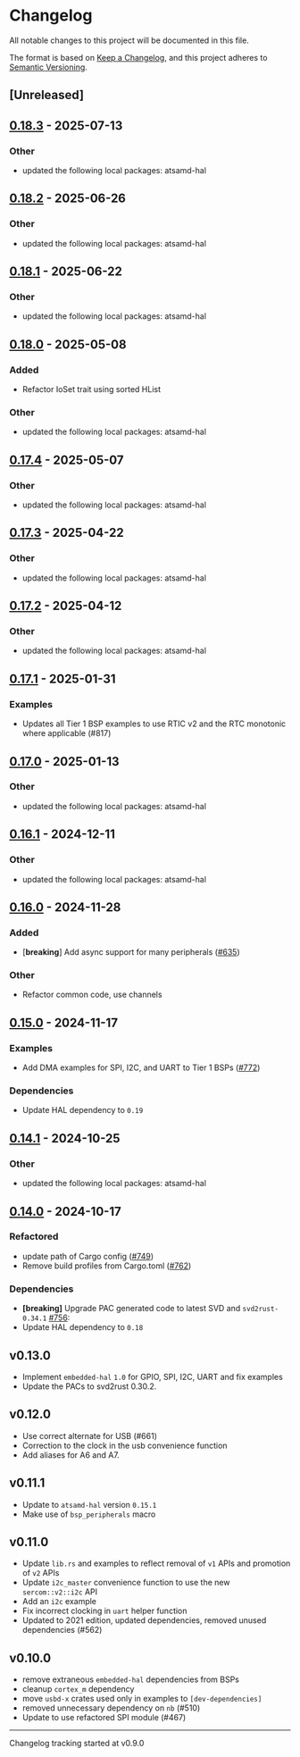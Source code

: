 # Changelog

All notable changes to this project will be documented in this file.

The format is based on [Keep a Changelog](https://keepachangelog.com/en/1.0.0/),
and this project adheres to [Semantic Versioning](https://semver.org/spec/v2.0.0.html).

## [Unreleased]

## [0.18.3](https://github.com/kyp44/atsamd/compare/metro_m4-0.18.2...metro_m4-0.18.3) - 2025-07-13

### Other

- updated the following local packages: atsamd-hal

## [0.18.2](https://github.com/atsamd-rs/atsamd/compare/metro_m4-0.18.1...metro_m4-0.18.2) - 2025-06-26

### Other

- updated the following local packages: atsamd-hal

## [0.18.1](https://github.com/atsamd-rs/atsamd/compare/metro_m4-0.18.0...metro_m4-0.18.1) - 2025-06-22

### Other

- updated the following local packages: atsamd-hal

## [0.18.0](https://github.com/atsamd-rs/atsamd/compare/metro_m4-0.17.4...metro_m4-0.18.0) - 2025-05-08

### Added

- Refactor IoSet trait using sorted HList

### Other

- updated the following local packages: atsamd-hal

## [0.17.4](https://github.com/atsamd-rs/atsamd/compare/metro_m4-0.17.3...metro_m4-0.17.4) - 2025-05-07

### Other

- updated the following local packages: atsamd-hal

## [0.17.3](https://github.com/atsamd-rs/atsamd/compare/metro_m4-0.17.2...metro_m4-0.17.3) - 2025-04-22

### Other

- updated the following local packages: atsamd-hal

## [0.17.2](https://github.com/atsamd-rs/atsamd/compare/metro_m4-0.17.1...metro_m4-0.17.2) - 2025-04-12

### Other

- updated the following local packages: atsamd-hal

## [0.17.1](https://github.com/atsamd-rs/atsamd/compare/metro_m4-0.17.0...metro_m4-0.17.1) - 2025-01-31

### Examples

- Updates all Tier 1 BSP examples to use RTIC v2 and the RTC monotonic where applicable (#817)

## [0.17.0](https://github.com/atsamd-rs/atsamd/compare/metro_m4-0.16.1...metro_m4-0.17.0) - 2025-01-13

### Other

- updated the following local packages: atsamd-hal

## [0.16.1](https://github.com/atsamd-rs/atsamd/compare/metro_m4-0.16.0...metro_m4-0.16.1) - 2024-12-11

### Other

- updated the following local packages: atsamd-hal

## [0.16.0](https://github.com/atsamd-rs/atsamd/compare/metro_m4-0.15.0...metro_m4-0.16.0) - 2024-11-28

### Added

- [**breaking**] Add async support for many peripherals ([#635](https://github.com/atsamd-rs/atsamd/pull/635))

### Other

- Refactor common code, use channels

## [0.15.0](https://github.com/atsamd-rs/atsamd/compare/metro_m4-0.14.1...metro_m4-0.15.0) - 2024-11-17

### Examples

- Add DMA examples for SPI, I2C, and UART to Tier 1 BSPs ([#772](https://github.com/atsamd-rs/atsamd/pull/772))

### Dependencies

- Update HAL dependency to `0.19`

## [0.14.1](https://github.com/atsamd-rs/atsamd/compare/metro_m4-0.14.0...metro_m4-0.14.1) - 2024-10-25

### Other

- updated the following local packages: atsamd-hal

## [0.14.0](https://github.com/atsamd-rs/atsamd/compare/metro_m4-0.13.0...metro_m4-0.14.0) - 2024-10-17

### Refactored

- update path of Cargo config ([#749](https://github.com/atsamd-rs/atsamd/pull/749))
- Remove build profiles from Cargo.toml ([#762](https://github.com/atsamd-rs/atsamd/pull/762))

### Dependencies

- **[breaking]** Upgrade PAC generated code to latest SVD and `svd2rust-0.34.1` [#756](https://github.com/atsamd-rs/atsamd/pull/756):
- Update HAL dependency to `0.18`

## v0.13.0

- Implement `embedded-hal` `1.0` for GPIO, SPI, I2C, UART and fix examples
- Update the PACs to svd2rust 0.30.2.

## v0.12.0

- Use correct alternate for USB (#661)
- Correction to the clock in the usb convenience function
- Add aliases for A6 and A7.

## v0.11.1

- Update to `atsamd-hal` version `0.15.1`
- Make use of `bsp_peripherals` macro

## v0.11.0

- Update `lib.rs` and examples to reflect removal of `v1` APIs and promotion of `v2` APIs
- Update `i2c_master` convenience function to use the new `sercom::v2::i2c` API
- Add an `i2c` example
- Fix incorrect clocking in `uart` helper function
- Updated to 2021 edition, updated dependencies, removed unused dependencies (#562)

## v0.10.0

- remove extraneous `embedded-hal` dependencies from BSPs
- cleanup `cortex_m` dependency
- move `usbd-x` crates used only in examples to `[dev-dependencies]`
- removed unnecessary dependency on `nb` (#510)
- Update to use refactored SPI module (#467)

---

Changelog tracking started at v0.9.0
